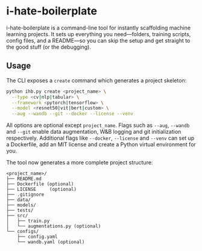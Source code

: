 # i-hate-boilerplate

i-hate-boilerplate is a command-line tool for instantly scaffolding machine learning projects. It sets up everything you need—folders, training scripts, config files, and a README—so you can skip the setup and get straight to the good stuff (or the debugging).

## Usage

The CLI exposes a `create` command which generates a project skeleton:

```bash
python ihb.py create <project_name> \
  --type <cv|nlp|tabular> \
  --framework <pytorch|tensorflow> \
  --model <resnet50|vit|bert|custom> \
  --aug --wandb --git --docker --license --venv
```

All options are optional except `project_name`. Flags such as `--aug`, `--wandb` and `--git` enable data augmentation, W&B logging and git initialization respectively. Additional flags like `--docker`, `--license` and `--venv` can set up a Dockerfile, add an MIT license and create a Python virtual environment for you.

The tool now generates a more complete project structure:

```
<project_name>/
├── README.md
├── Dockerfile (optional)
├── LICENSE     (optional)
├── .gitignore
├── data/
├── models/
├── tests/
├── src/
│   ├── train.py
│   └── augmentations.py (optional)
└── configs/
    ├── config.yaml
    └── wandb.yaml (optional)
```
